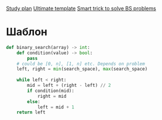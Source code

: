 [Study plan](https://leetcode.com/studyplan/binary-search/)
[Ultimate template](https://leetcode.com/discuss/post/786126/python-powerful-ultimate-binary-search-t-rwv8/)
[Smart trick to solve BS problems](https://www.youtube.com/watch?v=1IOp0jyu128)
# Шаблон
```python
def binary_search(array) -> int:
    def condition(value) -> bool:
        pass
    # could be [0, n], [1, n] etc. Depends on problem
    left, right = min(search_space), max(search_space) 
    
    while left < right:
        mid = left + (right - left) // 2
        if condition(mid):
            right = mid
        else:
            left = mid + 1
    return left
```

